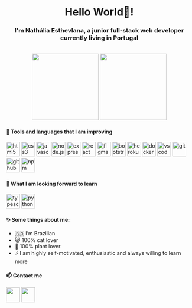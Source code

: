 <h1 align="center">Hello World👋!</h1>

<h3 align="center">I'm Nathália Esthevlana, a junior full-stack web developer currently living in Portugal</h3>
<br>
<div align="center">
<img height="180em" src="https://github-readme-stats.vercel.app/api?username=esthevlana&show_icons=true&theme=radical"/> <img height="180em" src="https://github-readme-stats.vercel.app/api/top-langs/?username=esthevlana&layout=compact&langs_count=16&theme=radical"/>
</div>

<h4>🔧 Tools and languages that I am improving</h4>

<div>
<img height="40em" width="37em" src="https://cdn.jsdelivr.net/gh/devicons/devicon/icons/html5/html5-original.svg" alt="html5" />
<img height="40em" width="37em" src="https://cdn.jsdelivr.net/gh/devicons/devicon/icons/css3/css3-original.svg" alt="css3" />
<img height="40em" width="37em" src="https://cdn.jsdelivr.net/gh/devicons/devicon/icons/javascript/javascript-original.svg" alt="javascript" />
<img height="40em" width="37em" src="https://cdn.jsdelivr.net/gh/devicons/devicon/icons/nodejs/nodejs-original-wordmark.svg" alt="node.js />
<img height="40em" width="37em" src="https://cdn.jsdelivr.net/gh/devicons/devicon/icons/mongodb/mongodb-original-wordmark.svg" alt="mongodb" />
<img height="40em" width="37em" src="https://cdn.jsdelivr.net/gh/devicons/devicon/icons/express/express-original.svg" alt="express"/>
<img height="40em" width="37em" src="https://cdn.jsdelivr.net/gh/devicons/devicon/icons/react/react-original.svg" alt="react" />
<img height="40em" width="37em" src="https://cdn.jsdelivr.net/gh/devicons/devicon/icons/figma/figma-original.svg" alt="figma"/>
<img height="40em" width="37em" src="https://cdn.jsdelivr.net/gh/devicons/devicon/icons/bootstrap/bootstrap-original.svg" alt="bootstrap"/ >
<img height="40em" width="37em" src="https://cdn.jsdelivr.net/gh/devicons/devicon/icons/heroku/heroku-plain.svg" alt="heroku" />
<img height="40em" width="37em" src="https://cdn.jsdelivr.net/gh/devicons/devicon/icons/docker/docker-original.svg" alt="docker" />
<img height="40em" width="37em" src="https://cdn.jsdelivr.net/gh/devicons/devicon/icons/vscode/vscode-original.svg" alt="vscode"/ >
<img height="40em" width="37em" src="https://cdn.jsdelivr.net/gh/devicons/devicon/icons/git/git-original.svg" alt="git" />
<img height="40em" width="37em" src="https://cdn.jsdelivr.net/gh/devicons/devicon/icons/github/github-original.svg" alt="github" />   
<img height="40em" width="37em" src="https://cdn.jsdelivr.net/gh/devicons/devicon/icons/npm/npm-original-wordmark.svg" alt="npm"/ >
</div>
                                                                                                                                
<h4>👀 What I am looking forward to learn</h4>
                                                                                                                                
<img height="40em" width="37em" src="https://cdn.jsdelivr.net/gh/devicons/devicon/icons/typescript/typescript-original.svg" alt="typescript" /> <img height="40em" width="37em" src="https://cdn.jsdelivr.net/gh/devicons/devicon/icons/python/python-original.svg" alt="python" />

<h4>✨ Some things about me:</h4>

- 🇧🇷  I’m Brazilian
- 😸 100% cat lover
- 🌱 100% plant lover
- ⚡ I am highly self-motivated, enthusiastic and always willing to learn more
                                                                                                                                
                                                                                                                                
<h4>📫 Contact me</h4>
                                                                                                                                
<a href="https://www.linkedin.com/in/nathalia-esthevlana/"><img height="40em" width="37em" target="_blank" src="https://cdn.jsdelivr.net/gh/devicons/devicon/icons/linkedin/linkedin-original.svg" /></a>
<a href="mailto:esthevlana@gmail.com"><img height="40em" width="37em" src="https://upload.wikimedia.org/wikipedia/commons/7/7e/Gmail_icon_%282020%29.svg" /></a>
